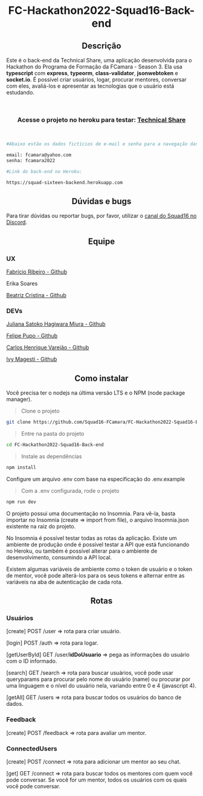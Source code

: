 <h1 align="center"> FC-Hackathon2022-Squad16-Back-end </h1>


<h2 align="center"> Descrição </h2>

Este é o back-end da Technical Share, uma aplicação desenvolvida para o Hackathon do Programa de Formação da FCamara - Season 3. 
Ela usa **typescript** com **express**, **typeorm**, **class-validator**, **jsonwebtoken** e **socket.io**. É possível criar usuários, logar, procurar mentores, conversar com eles,
avaliá-los e apresentar as tecnologias que o usuário está estudando. 

<br/>
    <h3 align='center'>Acesse o projeto no heroku para testar: <a href='https://squad-sixteen-frontend.herokuapp.com/'><strong>Technical Share</strong></a></h3>
<br/>

``` bash
#Abaixo estão os dados fictícios de e-mail e senha para a navegação das telas:

email: fcamara@yahoo.com
senha: fcamara2022

#Link do back-end no Heroku:

https://squad-sixteen-backend.herokuapp.com
```

<h2 align="center"> Dúvidas e bugs </h2>

Para tirar dúvidas ou reportar bugs, por favor, utilizar o [canal do Squad16 no Discord](https://discordapp.com/channels/895049987241672704/895049990056058936). 


<h2 align="center"> Equipe </h2>

### UX
[Fabrício Ribeiro - Github](https://github.com/fabricioishere)

Erika Soares

[Beatriz Cristina - Github](https://github.com/BeatrizUXCode) 


### DEVs
[Juliana Satoko Hagiwara Miura - Github](https://github.com/SatokoHagiwara)  

[Felipe Pupo - Github](https://github.com/felipepupo)

[Carlos Henrique Varejão - Github](https://github.com/Carllitsy)

[Ivy Magesti - Github](https://github.com/ivymagesti) 


<h2 align="center"> Como instalar </h2>

Você precisa ter o nodejs na última versão LTS e o NPM (node package manager). 

> Clone o projeto
```bash
git clone https://github.com/Squad16-FCamara/FC-Hackathon2022-Squad16-Back-end.git
```

> Entre na pasta do projeto
```bash
cd FC-Hackathon2022-Squad16-Back-end
```

> Instale as dependências
```bash
npm install 
```

Configure um arquivo .env com base na especificação do .env.example

> Com a .env configurada, rode o projeto
```bash
npm run dev
```

O projeto possui uma documentação no Insomnia. Para vê-la, basta importar no Insomnia (create => import from file), o arquivo Insomnia.json existente na raiz do projeto.

No Insomnia é possível testar todas as rotas da aplicação. Existe um ambiente de produção onde é possível testar a API que está funcionando no Heroku, ou também é possível alterar
para o ambiente de desenvolvimento, consumindo a API local. 

Existem algumas variáveis de ambiente como o token de usuário e o token de mentor, você pode alterá-los para os seus tokens e alternar entre as variáveis na aba de 
autenticação de cada rota. 

<h2 align="center">Rotas</h2>

### Usuários

[create] POST /user => rota para criar usuário.

[login] POST /auth => rota para logar.

[getUserById] GET /user/**idDoUsuario** => pega as informações do usuário com o ID informado.

[search] GET /search => rota para buscar usuários, você pode usar queryparams para procurar pelo nome do usuário (name) ou procurar por uma linguagem e o nível do usuário nela, variando entre 0 e 4 (javascript 4).

[getAll] GET /users => rota para buscar todos os usuários do banco de dados.

### Feedback

[create] POST /feedback => rota para avaliar um mentor.

### ConnectedUsers

[create] POST /connect => rota para adicionar um mentor ao seu chat. 

[get] GET /connect => rota para buscar todos os mentores com quem você pode conversar. Se você for um mentor, todos os usuários com os quais você pode conversar. 
